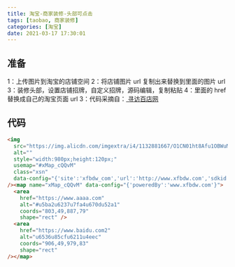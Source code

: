 ```yaml
---
title: 淘宝-商家装修-头部可点击
tags: [taobao, 商家装修]
categories: [淘宝]
date: 2021-03-17 17:30:01
---
```


## 准备

1：上传图片到淘宝的店铺空间
2：将店铺图片 url 复制出来替换到里面的图片 url
3：装修头部，设置店铺招牌，自定义招牌，源码编辑，复制粘贴
4：里面的 href 替换成自己的淘宝页面 url
3：代码采摘自：<a href="http://tool.xfbdw.com/haibao"> 寻访百店网 </a>

## 代码

```html
<img
  src="https://img.alicdn.com/imgextra/i4/1132881667/O1CN01ht8Afu1OBWuMQUfF0_!!1132881667.png"
  alt=""
  style="width:980px;height:120px;"
  usemap="#xMap_cQQvM"
  class="xsn"
  data-config="{'site':'xfbdw_com','url':'http://www.xfbdw.com','sdkid':'17895926957','mid':'tb78771','cache':'1615973306'}"
/><map name="xMap_cQQvM" data-config="{'poweredBy':'www.xfbdw.com'}">
  <area
    href="https://www.aaaa.com"
    alt="#u5ba2u6237u7fa4u670du52a1"
    coords="803,49,887,79"
    shape="rect" />
  <area
    href="https://www.baidu.com2"
    alt="u6536u85cfu6211u4eec"
    coords="906,49,979,83"
    shape="rect"
/></map>
```
